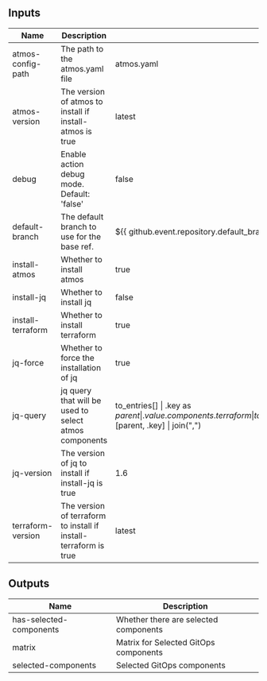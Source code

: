 <!-- markdownlint-disable -->

## Inputs

| Name | Description | Default | Required |
|------|-------------|---------|----------|
| atmos-config-path | The path to the atmos.yaml file | atmos.yaml | false |
| atmos-version | The version of atmos to install if install-atmos is true | latest | false |
| debug | Enable action debug mode. Default: 'false' | false | false |
| default-branch | The default branch to use for the base ref. | ${{ github.event.repository.default\_branch }} | false |
| install-atmos | Whether to install atmos | true | false |
| install-jq | Whether to install jq | false | false |
| install-terraform | Whether to install terraform | true | false |
| jq-force | Whether to force the installation of jq | true | false |
| jq-query | jq query that will be used to select atmos components | to\_entries[] \| .key as $parent \| .value.components.terraform \| to\_entries[] \| select(.value.settings.github.actions\_enabled // false) \| [$parent, .key] \| join(",") | true |
| jq-version | The version of jq to install if install-jq is true | 1.6 | false |
| terraform-version | The version of terraform to install if install-terraform is true | latest | false |


## Outputs

| Name | Description |
|------|-------------|
| has-selected-components | Whether there are selected components |
| matrix | Matrix for Selected GitOps components |
| selected-components | Selected GitOps components |
<!-- markdownlint-restore -->
